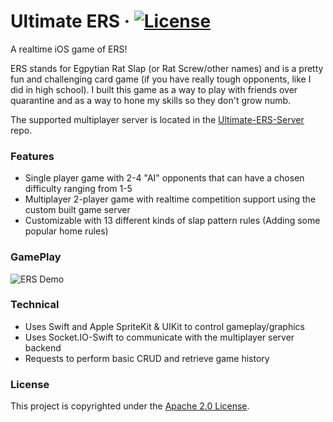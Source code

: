 # Ultimate ERS · [![License](https://img.shields.io/badge/License-Apache%202.0-blue.svg)](https://opensource.org/licenses/Apache-2.0)
A realtime iOS game of ERS!

ERS stands for Egpytian Rat Slap (or Rat Screw/other names) and is a pretty fun and challenging card game (if you have really tough opponents, like I did in high school). I built this game as a way to play with friends over quarantine and as a way to hone my skills so they don't grow numb.

The supported multiplayer server is located in the [Ultimate-ERS-Server](https://github.com/kudoichika/Ultimate-ERS-Server) repo.

### Features
- Single player game with 2-4 "AI" opponents that can have a chosen difficulty ranging from 1-5
- Multiplayer 2-player game with realtime competition support using the custom built game server
- Customizable with 13 different kinds of slap pattern rules (Adding some popular home rules)

### GamePlay
![ERS Demo](https://github.com/kudoichika/Ultimate-ERS/blob/master/ers-demo.gif?raw=true)

### Technical
- Uses Swift and Apple SpriteKit & UIKit to control gameplay/graphics
- Uses Socket.IO-Swift to communicate with the multiplayer server backend
- Requests to perform basic CRUD and retrieve game history

### License
This project is copyrighted under the [Apache 2.0 License](https://github.com/kudoichika/Ultimate-ERS/blob/master/LICENSE).
